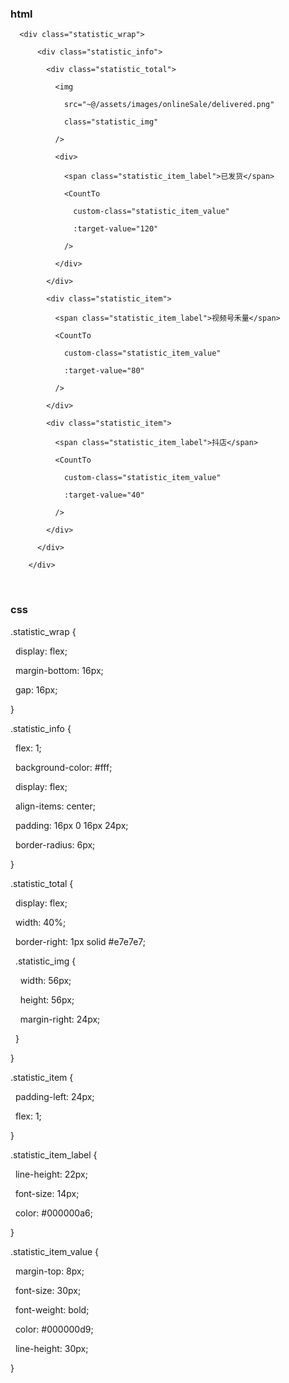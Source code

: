 
### html
```
  <div class="statistic_wrap">

      <div class="statistic_info">

        <div class="statistic_total">

          <img

            src="~@/assets/images/onlineSale/delivered.png"

            class="statistic_img"

          />

          <div>

            <span class="statistic_item_label">已发货</span>

            <CountTo

              custom-class="statistic_item_value"

              :target-value="120"

            />

          </div>

        </div>

        <div class="statistic_item">

          <span class="statistic_item_label">视频号禾量</span>

          <CountTo

            custom-class="statistic_item_value"

            :target-value="80"

          />

        </div>

        <div class="statistic_item">

          <span class="statistic_item_label">抖店</span>

          <CountTo

            custom-class="statistic_item_value"

            :target-value="40"

          />

        </div>

      </div>

    </div>
```
  
### css

.statistic_wrap {

  display: flex;

  margin-bottom: 16px;

  gap: 16px;

}

.statistic_info {

  flex: 1;

  background-color: #fff;

  display: flex;

  align-items: center;

  padding: 16px 0 16px 24px;

  border-radius: 6px;

}

.statistic_total {

  display: flex;

  width: 40%;

  border-right: 1px solid #e7e7e7;

  

  .statistic_img {

    width: 56px;

    height: 56px;

    margin-right: 24px;

  }

}

.statistic_item {

  padding-left: 24px;

  flex: 1;

}

.statistic_item_label {

  line-height: 22px;

  font-size: 14px;

  color: #000000a6;

}

.statistic_item_value {

  margin-top: 8px;

  font-size: 30px;

  font-weight: bold;

  color: #000000d9;

  line-height: 30px;

}